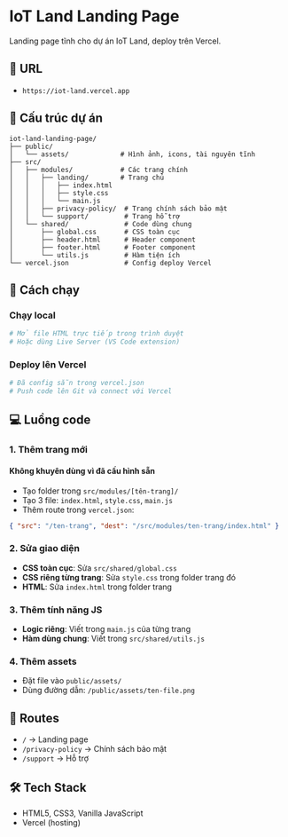 # IoT Land Landing Page

Landing page tĩnh cho dự án IoT Land, deploy trên Vercel.

## 🔗 URL

- `https://iot-land.vercel.app`

## 📁 Cấu trúc dự án

```
iot-land-landing-page/
├── public/
│   └── assets/             # Hình ảnh, icons, tài nguyên tĩnh
├── src/
│   ├── modules/            # Các trang chính
│   │   ├── landing/        # Trang chủ
│   │   │   ├── index.html
│   │   │   ├── style.css
│   │   │   └── main.js
│   │   ├── privacy-policy/  # Trang chính sách bảo mật
│   │   └── support/         # Trang hỗ trợ
│   └── shared/              # Code dùng chung
│       ├── global.css       # CSS toàn cục
│       ├── header.html      # Header component
│       ├── footer.html      # Footer component
│       └── utils.js         # Hàm tiện ích
└── vercel.json              # Config deploy Vercel
```

## 🚀 Cách chạy

### Chạy local

```bash
# Mở file HTML trực tiếp trong trình duyệt
# Hoặc dùng Live Server (VS Code extension)
```

### Deploy lên Vercel

```bash
# Đã config sẵn trong vercel.json
# Push code lên Git và connect với Vercel
```

## 💻 Luồng code

### 1. **Thêm trang mới**

#### Không khuyên dùng vì đã cấu hình sẵn

- Tạo folder trong `src/modules/[tên-trang]/`
- Tạo 3 file: `index.html`, `style.css`, `main.js`
- Thêm route trong `vercel.json`:

```json
{ "src": "/ten-trang", "dest": "/src/modules/ten-trang/index.html" }
```

### 2. **Sửa giao diện**

- **CSS toàn cục**: Sửa `src/shared/global.css`
- **CSS riêng từng trang**: Sửa `style.css` trong folder trang đó
- **HTML**: Sửa `index.html` trong folder trang

### 3. **Thêm tính năng JS**

- **Logic riêng**: Viết trong `main.js` của từng trang
- **Hàm dùng chung**: Viết trong `src/shared/utils.js`

### 4. **Thêm assets**

- Đặt file vào `public/assets/`
- Dùng đường dẫn: `/public/assets/ten-file.png`

## 🔗 Routes

- `/` → Landing page
- `/privacy-policy` → Chính sách bảo mật
- `/support` → Hỗ trợ

## 🛠️ Tech Stack

- HTML5, CSS3, Vanilla JavaScript
- Vercel (hosting)
